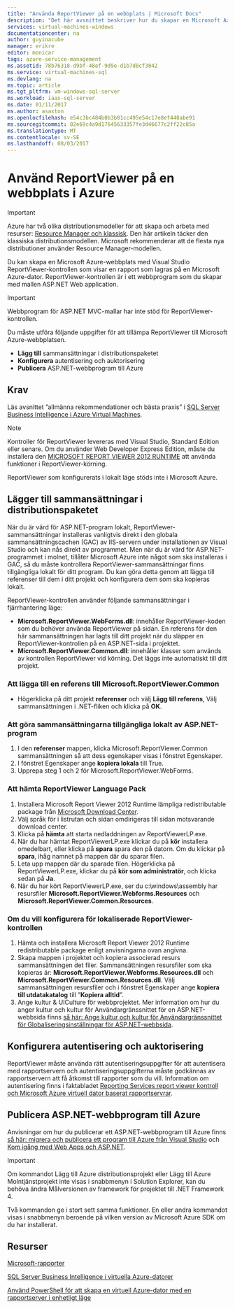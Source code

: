 ```yaml
---
title: "Använda ReportViewer på en webbplats | Microsoft Docs"
description: "Det här avsnittet beskriver hur du skapar en Microsoft Azure-webbplats med Visual Studio ReportViewer-kontrollen som visar en rapport som lagras på en Microsoft Azure-dator."
services: virtual-machines-windows
documentationcenter: na
author: guyinacube
manager: erikre
editor: monicar
tags: azure-service-management
ms.assetid: 78b76318-d9bf-48ef-9d9e-d1b7d8cf3042
ms.service: virtual-machines-sql
ms.devlang: na
ms.topic: article
ms.tgt_pltfrm: vm-windows-sql-server
ms.workload: iaas-sql-server
ms.date: 01/11/2017
ms.author: asaxton
ms.openlocfilehash: e54c3bc484b0b3b81cc495e54c17e8ef448abe91
ms.sourcegitcommit: 02e69c4a9d17645633357fe3d46677c2ff22c85a
ms.translationtype: MT
ms.contentlocale: sv-SE
ms.lasthandoff: 08/03/2017
---
```

# <a name="use-reportviewer-in-a-web-site-hosted-in-azure"></a>Använd ReportViewer på en webbplats i Azure
> [!IMPORTANT] 
> Azure har två olika distributionsmodeller för att skapa och arbeta med resurser: [Resource Manager och klassisk](../../../azure-resource-manager/resource-manager-deployment-model.md). Den här artikeln täcker den klassiska distributionsmodellen. Microsoft rekommenderar att de flesta nya distributioner använder Resource Manager-modellen.

Du kan skapa en Microsoft Azure-webbplats med Visual Studio ReportViewer-kontrollen som visar en rapport som lagras på en Microsoft Azure-dator. ReportViewer-kontrollen är i ett webbprogram som du skapar med mallen ASP.NET Web application.

> [!IMPORTANT]
> Webbprogram för ASP.NET MVC-mallar har inte stöd för ReportViewer-kontrollen.

Du måste utföra följande uppgifter för att tillämpa ReportViewer till Microsoft Azure-webbplatsen.

* **Lägg till** sammansättningar i distributionspaketet
* **Konfigurera** autentisering och auktorisering
* **Publicera** ASP.NET-webbprogram till Azure

## <a name="prerequisites"></a>Krav
Läs avsnittet ”allmänna rekommendationer och bästa praxis” i [SQL Server Business Intelligence i Azure Virtual Machines](../classic/ps-sql-bi.md).

> [!NOTE]
> Kontroller för ReportViewer levereras med Visual Studio, Standard Edition eller senare. Om du använder Web Developer Express Edition, måste du installera den [MICROSOFT REPORT VIEWER 2012 RUNTIME](https://www.microsoft.com/download/details.aspx?id=35747) att använda funktioner i ReportViewer-körning.
> 
> ReportViewer som konfigurerats i lokalt läge stöds inte i Microsoft Azure.

## <a name="adding-assemblies-to-the-deployment-package"></a>Lägger till sammansättningar i distributionspaketet
När du är värd för ASP.NET-program lokalt, ReportViewer-sammansättningar installeras vanligtvis direkt i den globala sammansättningscachen (GAC) av IIS-servern under installationen av Visual Studio och kan nås direkt av programmet. Men när du är värd för ASP.NET-programmet i molnet, tillåter Microsoft Azure inte något som ska installeras i GAC, så du måste kontrollera ReportViewer-sammansättningar finns tillgängliga lokalt för ditt program. Du kan göra detta genom att lägga till referenser till dem i ditt projekt och konfigurera dem som ska kopieras lokalt.

ReportViewer-kontrollen använder följande sammansättningar i fjärrhantering läge:

* **Microsoft.ReportViewer.WebForms.dll**: innehåller ReportViewer-koden som du behöver använda ReportViewer på sidan. En referens för den här sammansättningen har lagts till ditt projekt när du släpper en ReportViewer-kontrollen på en ASP.NET-sida i projektet.
* **Microsoft.ReportViewer.Common.dll**: innehåller klasser som används av kontrollen ReportViewer vid körning. Det läggs inte automatiskt till ditt projekt.

### <a name="to-add-a-reference-to-microsoftreportviewercommon"></a>Att lägga till en referens till Microsoft.ReportViewer.Common
* Högerklicka på ditt projekt **referenser** och välj **Lägg till referens**, Välj sammansättningen i .NET-fliken och klicka på **OK**.

### <a name="to-make-the-assemblies-locally-accessible-by-your-aspnet-application"></a>Att göra sammansättningarna tillgängliga lokalt av ASP.NET-program
1. I den **referenser** mappen, klicka Microsoft.ReportViewer.Common sammansättningen så att dess egenskaper visas i fönstret Egenskaper.
2. I fönstret Egenskaper ange **kopiera lokala** till True.
3. Upprepa steg 1 och 2 för Microsoft.ReportViewer.WebForms.

### <a name="to-get-reportviewer-language-pack"></a>Att hämta ReportViewer Language Pack
1. Installera Microsoft Report Viewer 2012 Runtime lämpliga redistributable package från [Microsoft Download Center](http://go.microsoft.com/fwlink/?LinkId=317386).
2. Välj språk för i listrutan och sidan omdirigeras till sidan motsvarande download center.
3. Klicka på **hämta** att starta nedladdningen av ReportViewerLP.exe.
4. När du har hämtat ReportViewerLP.exe klickar du på **kör** installera omedelbart, eller klicka på **spara** spara den på datorn. Om du klickar på **spara**, ihåg namnet på mappen där du sparar filen.
5. Leta upp mappen där du sparade filen. Högerklicka på ReportViewerLP.exe, klickar du på **kör som administratör**, och klicka sedan på **Ja**.
6. När du har kört ReportViewerLP.exe, ser du c:\windows\assembly har resursfiler **Microsoft.ReportViewer.Webforms.Resources** och **Microsoft.ReportViewer.Common.Resources**.

### <a name="to-configure-for-localized-reportviewer-control"></a>Om du vill konfigurera för lokaliserade ReportViewer-kontrollen
1. Hämta och installera Microsoft Report Viewer 2012 Runtime redistributable package enligt anvisningarna ovan angivna.
2. Skapa <language> mappen i projektet och kopiera associerad resurs sammansättningen det filer. Sammansättningen resursfiler som ska kopieras är: **Microsoft.ReportViewer.Webforms.Resources.dll** och **Microsoft.ReportViewer.Common.Resources.dll**. Välj sammansättningen resursfiler och i fönstret Egenskaper ange **kopiera till utdatakatalog** till ”**Kopiera alltid**”.
3. Ange kultur & UICulture för webbprojektet. Mer information om hur du anger kultur och kultur för Användargränssnittet för en ASP.NET-webbsida finns [så här: Ange kultur och kultur för Användargränssnittet för Globaliseringsinställningar för ASP.NET-webbsida](http://go.microsoft.com/fwlink/?LinkId=237461).

## <a name="configuring-authentication-and-authorization"></a>Konfigurera autentisering och auktorisering
ReportViewer måste använda rätt autentiseringsuppgifter för att autentisera med rapportservern och autentiseringsuppgifterna måste godkännas av rapportservern att få åtkomst till rapporter som du vill. Information om autentisering finns i faktabladet [Reporting Services report viewer kontroll och Microsoft Azure virtuell dator baserat rapportservrar](https://msdn.microsoft.com/library/azure/dn753698.aspx).

## <a name="publish-the-aspnet-web-application-to-azure"></a>Publicera ASP.NET-webbprogram till Azure
Anvisningar om hur du publicerar ett ASP.NET-webbprogram till Azure finns [så här: migrera och publicera ett program till Azure från Visual Studio](../../../vs-azure-tools-migrate-publish-web-app-to-cloud-service.md) och [Kom igång med Web Apps och ASP.NET](../../../app-service-web/app-service-web-get-started-dotnet.md).

> [!IMPORTANT]
> Om kommandot Lägg till Azure distributionsprojekt eller Lägg till Azure Molntjänstprojekt inte visas i snabbmenyn i Solution Explorer, kan du behöva ändra Målversionen av framework för projektet till .NET Framework 4.
> 
> Två kommandon ge i stort sett samma funktioner. En eller andra kommandot visas i snabbmenyn beroende på vilken version av Microsoft Azure SDK om du har installerat.
> 
> 

## <a name="resources"></a>Resurser
[Microsoft-rapporter](http://go.microsoft.com/fwlink/?LinkId=205399)

[SQL Server Business Intelligence i virtuella Azure-datorer](../classic/ps-sql-bi.md)

[Använd PowerShell för att skapa en virtuell Azure-dator med en rapportserver i enhetligt läge](../classic/ps-sql-report.md)

